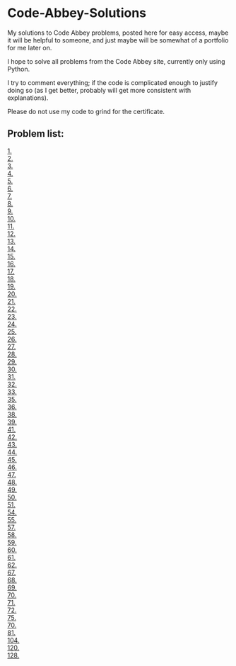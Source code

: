 # Code-Abbey-Solutions
My solutions to Code Abbey problems, posted here for easy access, maybe it will be helpful to someone, and just maybe will be somewhat of a portfolio for me later on.

I hope to solve all problems from the Code Abbey site, currently only using Python.

I try to comment everything; if the code is complicated enough to justify doing so (as I get better, probably will get more consistent with explanations).

Please do not use my code to grind for the certificate.

## Problem list:
[1.](https://github.com/Kkomek21/Code-Abbey-Solutions/blob/master/%231_Sum_A_B)\
[2.](https://github.com/Kkomek21/Code-Abbey-Solutions/blob/master/%232%20%20Sum_in_Loop)\
[3.](https://github.com/Kkomek21/Code-Abbey-Solutions/blob/master/%233%20%20Sums_in_Loop)\
[4.](https://github.com/Kkomek21/Code-Abbey-Solutions/blob/master/%234%20Minimum_of_Two)\
[5.](https://github.com/Kkomek21/Code-Abbey-Solutions/blob/master/%235%20Minimum_of_Three)\
[6.](https://github.com/Kkomek21/Code-Abbey-Solutions/blob/master/%236%20Rounding)\
[7.](https://github.com/Kkomek21/Code-Abbey-Solutions/blob/master/%237%20Fahrenheit_to_Celsius)\
[8.](https://github.com/Kkomek21/Code-Abbey-Solutions/blob/master/%238%20Arithmetic_Progression)\
[9.](https://github.com/Kkomek21/Code-Abbey-Solutions/blob/master/%239%20Triangles)\
[10.](https://github.com/Kkomek21/Code-Abbey-Solutions/blob/master/%2310%20%20Linear_Function)\
[11.](https://github.com/Kkomek21/Code-Abbey-Solutions/blob/master/%2311%20%20Sum_of_digits)\
[12.](https://github.com/Kkomek21/Code-Abbey-Solutions/blob/master/%2312%20Modulo_and_time_difference)\
[13.](https://github.com/Kkomek21/Code-Abbey-Solutions/blob/master/%2313%20Weighted_sum_of_digits)\
[14.](https://github.com/Kkomek21/Code-Abbey-Solutions/blob/master/%2314%20Modular_Calculator)\
[15.](https://github.com/Kkomek21/Code-Abbey-Solutions/blob/master/%2315%20Maximum_of_array)\
[16.](https://github.com/Kkomek21/Code-Abbey-Solutions/blob/master/%2316%20Average_of_an_array)\
[17.](https://github.com/Kkomek21/Code-Abbey-Solutions/blob/master/%2317%20Array_Checksum)\
[18.](https://github.com/Kkomek21/Code-Abbey-Solutions/blob/master/%2310%20%20Linear_Function)\
[19.](https://github.com/Kkomek21/Code-Abbey-Solutions/blob/master/%2318%20Square_Root)\
[20.](https://github.com/Kkomek21/Code-Abbey-Solutions/blob/master/%2320%20%20Vowel_Count)\
[21.](https://github.com/Kkomek21/Code-Abbey-Solutions/blob/master/%2321%20%20Array_Counters)\
[22.](https://github.com/Kkomek21/Code-Abbey-Solutions/blob/master/%2322%20%20Two_Printers)\
[23.](https://github.com/Kkomek21/Code-Abbey-Solutions/blob/master/%2323%20%20Bubble_in_Array)\
[24.](https://github.com/Kkomek21/Code-Abbey-Solutions/blob/master/%2324%20%20Neumann's_Random_Generator)\
[25.](https://github.com/Kkomek21/Code-Abbey-Solutions/blob/master/%2325%20Linear_Congruential_Generator)\
[26.](https://github.com/Kkomek21/Code-Abbey-Solutions/blob/master/%2326%20Greatest_Common_Divisor)\
[27.](https://github.com/Kkomek21/Code-Abbey-Solutions/blob/master/%2327%20Bubble_Sort)\
[28.](https://github.com/Kkomek21/Code-Abbey-Solutions/blob/master/%2328%20Body_Mass_Index)\
[29.](https://github.com/Kkomek21/Code-Abbey-Solutions/blob/master/%2329%20Sort_with_Indexes)\
[30.](https://github.com/Kkomek21/Code-Abbey-Solutions/blob/master/%2330%20Rotate_String)\
[31.](https://github.com/Kkomek21/Code-Abbey-Solutions/blob/master/%2331%20Rotate_String)\
[32.](https://github.com/Kkomek21/Code-Abbey-Solutions/blob/master/%2332%20Josephus_Problem)\
[33.](https://github.com/Kkomek21/Code-Abbey-Solutions/blob/master/%2333%20Parity_Control)\
[35.](https://github.com/Kkomek21/Code-Abbey-Solutions/blob/master/%2335%20Savings_Calculator)\
[36.](https://github.com/Kkomek21/Code-Abbey-Solutions/blob/master/%2336%20Code_Guesser)\
[38.](https://github.com/Kkomek21/Code-Abbey-Solutions/blob/master/%2338%20Quadratic_Equationg)\
[39.](https://github.com/Kkomek21/Code-Abbey-Solutions/blob/master/%2339%20Share_Price_Volatility)\
[41.](https://github.com/Kkomek21/Code-Abbey-Solutions/blob/master/%2341%20Median_of_Three)\
[42.](https://github.com/Kkomek21/Code-Abbey-Solutions/blob/master/%2342%20Blackjack_Counting)\
[43.](https://github.com/Kkomek21/Code-Abbey-Solutions/blob/master/%2343%20Dice_Rolling)\
[44.](https://github.com/Kkomek21/Code-Abbey-Solutions/blob/master/%2344%20Double_Dice_Roll)\
[45.](https://github.com/Kkomek21/Code-Abbey-Solutions/blob/master/%2345%20Cards_Shuffling)\
[46.](https://github.com/Kkomek21/Code-Abbey-Solutions/blob/master/%2346%20Tic_Tac_Toe)\
[47.](https://github.com/Kkomek21/Code-Abbey-Solutions/blob/master/%2347%20Caesar_Shift_Cypher)\
[48.](https://github.com/Kkomek21/Code-Abbey-Solutions/blob/master/%2348%20Collatz_Sequence)\
[49.](https://github.com/Kkomek21/Code-Abbey-Solutions/blob/master/%2349%20Rock_Paper_Scissors)\
[50.](https://github.com/Kkomek21/Code-Abbey-Solutions/blob/master/%2350%20Palindromes)\
[51.](https://github.com/Kkomek21/Code-Abbey-Solutions/blob/master/%2350%20Palindromes)\
[54.](https://github.com/Kkomek21/Code-Abbey-Solutions/blob/master/%2354%20Pythagorean_Triples)\
[55.](https://github.com/Kkomek21/Code-Abbey-Solutions/blob/master/%2355%20Matching_Words)\
[57.](https://github.com/Kkomek21/Code-Abbey-Solutions/blob/master/%2357%20Smoothing_The_Weather)\
[58.](https://github.com/Kkomek21/Code-Abbey-Solutions/blob/master/%2358%20Card_Names)\
[59.](https://github.com/Kkomek21/Code-Abbey-Solutions/blob/master/%2359%20Bulls_And_Cows)\
[60.](https://github.com/Kkomek21/Code-Abbey-Solutions/blob/master/%2360%20Sweet_Harvest)\
[61.](https://github.com/Kkomek21/Code-Abbey-Solutions/blob/master/%2361%20Prime_Numbers_Generation)\
[62.](https://github.com/Kkomek21/Code-Abbey-Solutions/blob/master/%2362%20Prime_Ranges)\
[67.](https://github.com/Kkomek21/Code-Abbey-Solutions/blob/master/%2367%20Fibonacci_Sequence)\
[68.](https://github.com/Kkomek21/Code-Abbey-Solutions/blob/master/%2368%20Two_Cyclists)\
[69.](https://github.com/Kkomek21/Code-Abbey-Solutions/blob/master/%2369%20Fibonacci_Divisibility)\
[70.](https://github.com/Kkomek21/Code-Abbey-Solutions/blob/master/%2370%20Most_Frequent_Word)\
[71.](https://github.com/Kkomek21/Code-Abbey-Solutions/blob/master/%2371%20Fibonacci_Divisibility_Advanced)\
[72.](https://github.com/Kkomek21/Code-Abbey-Solutions/blob/master/%2372%20Funny_Words_Generator)\
[75.](https://github.com/Kkomek21/Code-Abbey-Solutions/blob/master/%2375%20Yacht_Or_Dice_Poker)\
[70.](https://github.com/Kkomek21/Code-Abbey-Solutions/blob/master/%2370%20Most_Frequent_Word)\
[81.](https://github.com/Kkomek21/Code-Abbey-Solutions/blob/master/%2381%20Bit_Count)\
[104.](https://github.com/Kkomek21/Code-Abbey-Solutions/blob/master/%23104%20Triangle_Area)\
[120.](https://github.com/Kkomek21/Code-Abbey-Solutions/blob/master/%23120%20Selection_Sort)\
[128.](https://github.com/Kkomek21/Code-Abbey-Solutions/blob/master/%23128%20Combinations_Counting)

